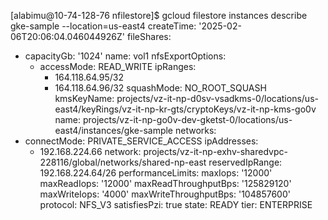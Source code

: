 [alabimu@10-74-128-76 nfilestore]$ gcloud filestore instances describe gke-sample --location=us-east4
createTime: '2025-02-06T20:06:04.046044926Z'
fileShares:
- capacityGb: '1024'
  name: vol1
  nfsExportOptions:
  - accessMode: READ_WRITE
    ipRanges:
    - 164.118.64.95/32
    - 164.118.64.96/32
    squashMode: NO_ROOT_SQUASH
kmsKeyName: projects/vz-it-np-d0sv-vsadkms-0/locations/us-east4/keyRings/vz-it-np-kr-gts/cryptoKeys/vz-it-np-kms-go0v
name: projects/vz-it-np-go0v-dev-gketst-0/locations/us-east4/instances/gke-sample
networks:
- connectMode: PRIVATE_SERVICE_ACCESS
  ipAddresses:
  - 192.168.224.66
  network: projects/vz-it-np-exhv-sharedvpc-228116/global/networks/shared-np-east
  reservedIpRange: 192.168.224.64/26
performanceLimits:
  maxIops: '12000'
  maxReadIops: '12000'
  maxReadThroughputBps: '125829120'
  maxWriteIops: '4000'
  maxWriteThroughputBps: '104857600'
protocol: NFS_V3
satisfiesPzi: true
state: READY
tier: ENTERPRISE
